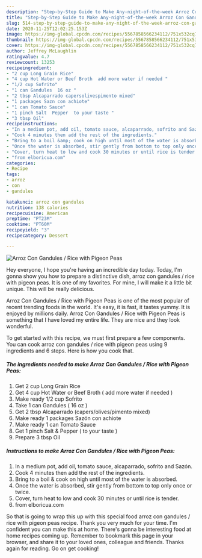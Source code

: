 ```yaml
---
description: "Step-by-Step Guide to Make Any-night-of-the-week Arroz Con Gandules / Rice with Pigeon Peas"
title: "Step-by-Step Guide to Make Any-night-of-the-week Arroz Con Gandules / Rice with Pigeon Peas"
slug: 514-step-by-step-guide-to-make-any-night-of-the-week-arroz-con-gandules-rice-with-pigeon-peas
date: 2020-11-25T12:02:25.153Z
image: https://img-global.cpcdn.com/recipes/5567858566234112/751x532cq70/arroz-con-gandules-rice-with-pigeon-peas-recipe-main-photo.jpg
thumbnail: https://img-global.cpcdn.com/recipes/5567858566234112/751x532cq70/arroz-con-gandules-rice-with-pigeon-peas-recipe-main-photo.jpg
cover: https://img-global.cpcdn.com/recipes/5567858566234112/751x532cq70/arroz-con-gandules-rice-with-pigeon-peas-recipe-main-photo.jpg
author: Jeffrey McLaughlin
ratingvalue: 4.7
reviewcount: 13253
recipeingredient:
- "2 cup Long Grain Rice"
- "4 cup Hot Water or Beef Broth  add more water if needed "
- "1/2 cup Sofrito"
- "1 can Gandules  16 oz "
- "2 tbsp Alcaparrado capersolivespimento mixed"
- "1 packages Sazn con achiote"
- "1 can Tomato Sauce"
- "1 pinch Salt  Pepper  to your taste "
- "3 tbsp Oil"
recipeinstructions:
- "In a medium pot, add oil, tomato sauce, alcaparrado, sofrito and Sazón."
- "Cook 4 minutes then add the rest of the ingredients."
- "Bring to a boil &amp; cook on high until most of the water is absorbed."
- "Once the water is absorbed, stir gently from bottom to top only once or twice."
- "Cover, turn heat to low and cook 30 minutes or until rice is tender."
- "from elboricua.com"
categories:
- Recipe
tags:
- arroz
- con
- gandules

katakunci: arroz con gandules 
nutrition: 138 calories
recipecuisine: American
preptime: "PT23M"
cooktime: "PT60M"
recipeyield: "3"
recipecategory: Dessert

---
```



![Arroz Con Gandules / Rice with Pigeon Peas](https://img-global.cpcdn.com/recipes/5567858566234112/751x532cq70/arroz-con-gandules-rice-with-pigeon-peas-recipe-main-photo.jpg)

Hey everyone, I hope you're having an incredible day today. Today, I'm gonna show you how to prepare a distinctive dish, arroz con gandules / rice with pigeon peas. It is one of my favorites. For mine, I will make it a little bit unique. This will be really delicious.

Arroz Con Gandules / Rice with Pigeon Peas is one of the most popular of recent trending foods in the world. It's easy, it is fast, it tastes yummy. It is enjoyed by millions daily. Arroz Con Gandules / Rice with Pigeon Peas is something that I have loved my entire life. They are nice and they look wonderful.




To get started with this recipe, we must first prepare a few components. You can cook arroz con gandules / rice with pigeon peas using 9 ingredients and 6 steps. Here is how you cook that.

<!--inarticleads1-->

##### The ingredients needed to make Arroz Con Gandules / Rice with Pigeon Peas:

1. Get 2 cup Long Grain Rice
1. Get 4 cup Hot Water or Beef Broth ( add more water if needed )
1. Make ready 1/2 cup Sofrito
1. Take 1 can Gandules ( 16 oz )
1. Get 2 tbsp Alcaparrado (capers/olives/pimento mixed)
1. Make ready 1 packages Sazón con achiote
1. Make ready 1 can Tomato Sauce
1. Get 1 pinch Salt &amp; Pepper ( to your taste )
1. Prepare 3 tbsp Oil




<!--inarticleads2-->

##### Instructions to make Arroz Con Gandules / Rice with Pigeon Peas:

1. In a medium pot, add oil, tomato sauce, alcaparrado, sofrito and Sazón.
1. Cook 4 minutes then add the rest of the ingredients.
1. Bring to a boil &amp; cook on high until most of the water is absorbed.
1. Once the water is absorbed, stir gently from bottom to top only once or twice.
1. Cover, turn heat to low and cook 30 minutes or until rice is tender.
1. from elboricua.com




So that is going to wrap this up with this special food arroz con gandules / rice with pigeon peas recipe. Thank you very much for your time. I'm confident you can make this at home. There's gonna be interesting food at home recipes coming up. Remember to bookmark this page in your browser, and share it to your loved ones, colleague and friends. Thanks again for reading. Go on get cooking!
